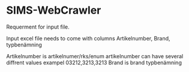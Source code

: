 # SIMS-WebCrawler
Requerment for input file.

Input excel file needs to come with columns Artikelnumber, Brand, typbenämning

Artikelnumber is artikelnumer/rks/enum 
artikelnumber can have several diffrent values exampel 03212,3213,3213
Brand is brand
typbenämning 
